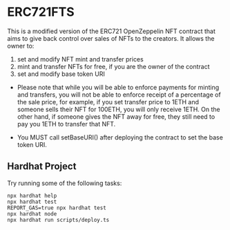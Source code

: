 # ERC721FTS

This is a modified version of the ERC721 OpenZeppelin NFT contract that aims to give back
control over sales of NFTs to the creators. It allows the owner to:

1. set and modify NFT mint and transfer prices
2. mint and transfer NFTs for free, if you are the owner of the contract
3. set and modify base token URI

* Please note that while you will be able to enforce payments for minting and transfers, you
will not be able to enforce receipt of a percentage of the sale price, for example, if you
set transfer price to 1ETH and someone sells their NFT for 100ETH, you will only receive 1ETH.
On the other hand, if someone gives the NFT away for free, they still need to pay you 1ETH
to transfer that NFT.

* You MUST call setBaseURI() after deploying the contract to set the base token URI.

## Hardhat Project

Try running some of the following tasks:

```shell
npx hardhat help
npx hardhat test
REPORT_GAS=true npx hardhat test
npx hardhat node
npx hardhat run scripts/deploy.ts
```
